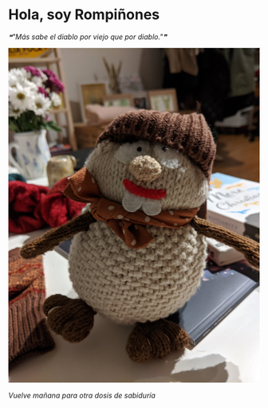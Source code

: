 # Hola, soy Rompiñones

<!--STARTS_HERE_QUOTE_README-->
<i>❝"Más sabe el diablo por viejo que  por diablo."❞</i>
<!--ENDS_HERE_QUOTE_README-->

<!--START_SECTION:update_image-->
![alt text](https://raw.githubusercontent.com/focaalvarez/rompinones/main/.github/images/IMG_20211111_190812.jpg?raw=true)
<!--END_SECTION:update_image-->

*Vuelve mañana para otra dosis de sabiduría*
